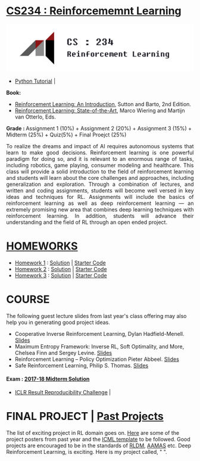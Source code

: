 # [CS234 : Reinforcememnt Learning](http://web.stanford.edu/class/cs234/index.html)

<img src="https://github.com/SKKSaikia/CS234_RL/blob/master/img/AIstan.jpg">

- [Python Tutorial](http://cs231n.github.io/python-numpy-tutorial/) | []()

<b> Book: </b>
- [Reinforcement Learning: An Introduction](https://github.com/SKKSaikia/CS234_RL/blob/master/doc/SuttonBartoIPRLBook2ndEd.pdf), Sutton and Barto, 2nd Edition.
- [Reinforcement Learning: State-of-the-Art](https://github.com/SKKSaikia/CS234_RL/blob/master/doc/RL.pdf), Marco Wiering and Martijn van Otterlo, Eds.

<b> Grade : </b> Assignment 1 (10%) + Assignment 2 (20%) + Assignment 3 (15%) + Midterm (25%) + Quiz(5%) + Final Proejct (25%)

<p align="justify">To realize the dreams and impact of AI requires autonomous systems that learn to make good decisions. Reinforcement learning is one powerful paradigm for doing so, and it is relevant to an enormous range of tasks, including robotics, game playing, consumer modeling and healthcare. This class will provide a solid introduction to the field of reinforcement learning and students will learn about the core challenges and approaches, including generalization and exploration. Through a combination of lectures, and written and coding assignments, students will become well versed in key ideas and techniques for RL. Assignments will include the basics of reinforcement learning as well as deep reinforcement learning — an extremely promising new area that combines deep learning techniques with reinforcement learning. In addition, students will advance their understanding and the field of RL through an open ended project.</p>

# [HOMEWORKS](https://github.com/SKKSaikia/CS234_RL/tree/master/hw)

- [Homework 1](https://github.com/SKKSaikia/CS234_RL/blob/master/hw/assignment1/assignment1.pdf) : [Solution](https://github.com/SKKSaikia/CS234_RL/blob/master/hw/assignment1/assignment1_solution.pdf) | [Starter Code](https://github.com/SKKSaikia/CS234_RL/tree/master/hw/assignment1)
- [Homework 2](https://github.com/SKKSaikia/CS234_RL/blob/master/hw/assignment2/assignment2.pdf) : [Solution](https://github.com/SKKSaikia/CS234_RL/blob/master/hw/assignment2/solution2.pdf) | [Starter Code](https://github.com/SKKSaikia/CS234_RL/tree/master/hw/assignment2)
- [Homework 3](https://github.com/SKKSaikia/CS234_RL/blob/master/hw/assignment3/assignment3.pdf) : [Solution](https://github.com/SKKSaikia/CS234_RL/blob/master/hw/assignment3/assignment3_solution.pdf) | [Starter Code](https://github.com/SKKSaikia/CS234_RL/tree/master/hw/assignment3)

# COURSE

The following guest lecture slides from last year's class offering may also help you in generating good project ideas. 
- Cooperative Inverse Reinforcement Learning, Dylan Hadfield-Menell. [Slides](https://github.com/SKKSaikia/CS234_RL/blob/master/slides/cs234_guest_lecture_cooperative_inverse_rl.pdf)
- Maximum Entropy Framework: Inverse RL, Soft Optimality, and More, Chelsea Finn and Sergey Levine. [Slides](https://github.com/SKKSaikia/CS234_RL/blob/master/slides/cs234_guest_lecture_maxent_invrl.pdf)
- Reinforcement Learning – Policy Optimization Pieter Abbeel. [Slides](https://github.com/SKKSaikia/CS234_RL/blob/master/slides/cs234_guest_lecture_policy_gradients.pdf)
- Safe Reinforcement Learning, Philip S. Thomas. [Slides](https://github.com/SKKSaikia/CS234_RL/blob/master/slides/cs234_guest_lecture_safe_rl.pdf)

#### Exam : [2017-18 Midterm Solution](https://github.com/SKKSaikia/CS234_RL/blob/master/2017-18_mid.pdf)

- [ICLR Result Reproducibility Challenge](https://www.cs.mcgill.ca/~jpineau/ICLR2018-ReproducibilityChallenge.html) | []()

# FINAL PROJECT | [Past Projects](http://web.stanford.edu/class/cs234/project.html)

The list of exciting project in RL domain goes on. [Here](https://github.com/SKKSaikia/CS234_RL/tree/master/poster) are some of the project posters from past year and the [ICML template]() to be followed. Good projects are encouraged to be in the standards of [RLDM](http://rldm.org/), [AAMAS](http://www.aamas-conference.org/) etc. Deep Reinforcement Learning, is exciting. Here is my project called, " ".
